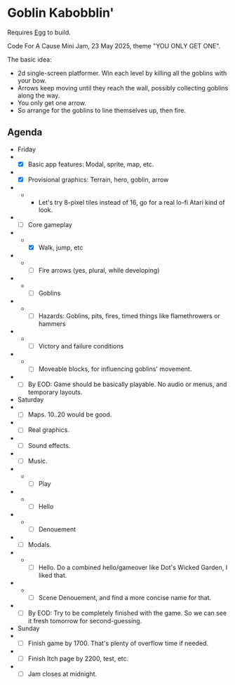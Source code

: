 # Goblin Kabobblin'

Requires [Egg](https://github.com/aksommerville/egg) to build.

Code For A Cause Mini Jam, 23 May 2025, theme "YOU ONLY GET ONE".

The basic idea:
- 2d single-screen platformer. Win each level by killing all the goblins with your bow.
- Arrows keep moving until they reach the wall, possibly collecting goblins along the way.
- You only get one arrow.
- So arrange for the goblins to line themselves up, then fire.

## Agenda

- Friday
- - [x] Basic app features: Modal, sprite, map, etc.
- - [x] Provisional graphics: Terrain, hero, goblin, arrow
- - - Let's try 8-pixel tiles instead of 16, go for a real lo-fi Atari kind of look.
- - [ ] Core gameplay
- - - [x] Walk, jump, etc
- - - [ ] Fire arrows (yes, plural, while developing)
- - - [ ] Goblins
- - - [ ] Hazards: Goblins, pits, fires, timed things like flamethrowers or hammers
- - - [ ] Victory and failure conditions
- - - [ ] Moveable blocks, for influencing goblins' movement.
- - [ ] By EOD: Game should be basically playable. No audio or menus, and temporary layouts.
- Saturday
- - [ ] Maps. 10..20 would be good.
- - [ ] Real graphics.
- - [ ] Sound effects.
- - [ ] Music.
- - - [ ] Play
- - - [ ] Hello
- - - [ ] Denouement
- - [ ] Modals.
- - - [ ] Hello. Do a combined hello/gameover like Dot's Wicked Garden, I liked that.
- - - [ ] Scene Denouement, and find a more concise name for that.
- - [ ] By EOD: Try to be completely finished with the game. So we can see it fresh tomorrow for second-guessing.
- Sunday
- - [ ] Finish game by 1700. That's plenty of overflow time if needed.
- - [ ] Finish Itch page by 2200, test, etc.
- - [ ] Jam closes at midnight.
